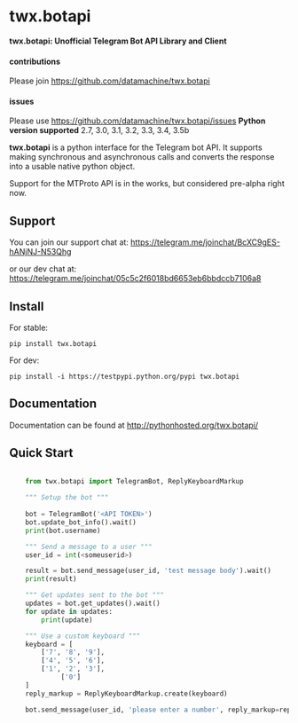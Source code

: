 twx.botapi
==========

**twx.botapi: Unofficial Telegram Bot API Library and Client**

#### contributions
Please join https://github.com/datamachine/twx.botapi
#### issues
Please use https://github.com/datamachine/twx.botapi/issues
**Python version supported** 2.7, 3.0, 3.1, 3.2, 3.3, 3.4, 3.5b

**twx.botapi** is a python interface for the Telegram bot API. It supports
making synchronous and asynchronous calls and converts the response
into a usable native python object.

Support for the MTProto API is in the works, but considered pre-alpha right now.

Support
-------

You can join our support chat at: https://telegram.me/joinchat/BcXC9gES-hANjNJ-N53Qhg

or our dev chat at: https://telegram.me/joinchat/05c5c2f6018bd6653eb6bbdccb7106a8

Install
-------

For stable:

```terminal 
pip install twx.botapi
```

For dev:

```
pip install -i https://testpypi.python.org/pypi twx.botapi
```

Documentation
-------------

Documentation can be found at http://pythonhosted.org/twx.botapi/

Quick Start
-----------


```python

    from twx.botapi import TelegramBot, ReplyKeyboardMarkup
    
    """ Setup the bot """
    
    bot = TelegramBot('<API TOKEN>')
    bot.update_bot_info().wait()
    print(bot.username)

    """ Send a message to a user """
    user_id = int(<someuserid>)

    result = bot.send_message(user_id, 'test message body').wait()
    print(result)

    """ Get updates sent to the bot """
    updates = bot.get_updates().wait()
    for update in updates:
        print(update)

    """ Use a custom keyboard """
    keyboard = [
        ['7', '8', '9'],
        ['4', '5', '6'],
        ['1', '2', '3'],
             ['0']
    ]
    reply_markup = ReplyKeyboardMarkup.create(keyboard)

    bot.send_message(user_id, 'please enter a number', reply_markup=reply_markup).wait()
```
